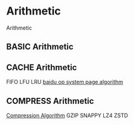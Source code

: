 # Arithmetic
Arithmetic

## BASIC Arithmetic


## CACHE Arithmetic
FIFO
LFU
LRU
[baidu op system page algorithm](https://baike.baidu.com/item/LRU/1269842?fr=aladdin)

## COMPRESS Arithmetic
[Compression Algorithm](https://www.sciencedirect.com/topics/computer-science/compression-algorithm)
GZIP
SNAPPY
LZ4
ZSTD

